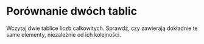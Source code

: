 # Porównanie dwóch tablic
Wczytaj dwie tablice liczb całkowitych. Sprawdź, czy zawierają dokładnie te same elementy, niezależnie od ich kolejności.